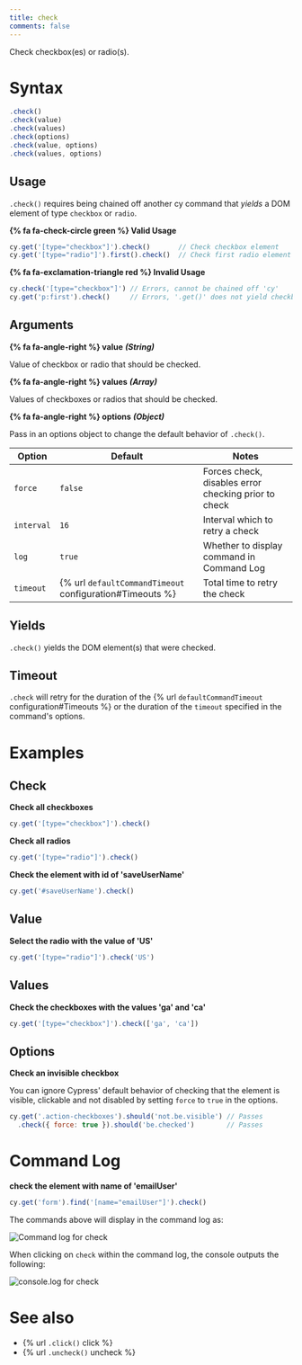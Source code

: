 ```yaml
---
title: check
comments: false
---
```


Check checkbox(es) or radio(s).

# Syntax

```javascript
.check()
.check(value)
.check(values)
.check(options)
.check(value, options)
.check(values, options)
```

## Usage

`.check()` requires being chained off another cy command that *yields* a DOM element of type `checkbox` or `radio`.

**{% fa fa-check-circle green %} Valid Usage**

```javascript
cy.get('[type="checkbox"]').check()       // Check checkbox element
cy.get('[type="radio"]').first().check()  // Check first radio element
```

**{% fa fa-exclamation-triangle red %} Invalid Usage**

```javascript
cy.check('[type="checkbox"]') // Errors, cannot be chained off 'cy'
cy.get('p:first').check()     // Errors, '.get()' does not yield checkbox or radio
```

## Arguments

**{% fa fa-angle-right %} value**  ***(String)***

Value of checkbox or radio that should be checked.

**{% fa fa-angle-right %} values**  ***(Array)***

Values of checkboxes or radios that should be checked.

**{% fa fa-angle-right %} options**  ***(Object)***

Pass in an options object to change the default behavior of `.check()`.

Option | Default | Notes
--- | --- | ---
`force` | `false` | Forces check, disables error checking prior to check
`interval` | `16` | Interval which to retry a check
`log` | `true` | Whether to display command in Command Log
`timeout` | {% url `defaultCommandTimeout` configuration#Timeouts %} | Total time to retry the check

## Yields

`.check()` yields the DOM element(s) that were checked.

## Timeout

`.check` will retry for the duration of the {% url `defaultCommandTimeout` configuration#Timeouts %} or the duration of the `timeout` specified in the command's options.

# Examples

## Check

**Check all checkboxes**

```javascript
cy.get('[type="checkbox"]').check()
```

**Check all radios**

```javascript
cy.get('[type="radio"]').check()
```

**Check the element with id of 'saveUserName'**

```javascript
cy.get('#saveUserName').check()
```

## Value

**Select the radio with the value of 'US'**

```javascript
cy.get('[type="radio"]').check('US')
```

## Values

**Check the checkboxes with the values 'ga' and 'ca'**

```javascript
cy.get('[type="checkbox"]').check(['ga', 'ca'])
```

## Options

**Check an invisible checkbox**

You can ignore Cypress' default behavior of checking that the element is visible, clickable and not disabled by setting `force` to `true` in the options.

```javascript
cy.get('.action-checkboxes').should('not.be.visible') // Passes
  .check({ force: true }).should('be.checked')        // Passes
```

# Command Log

**check the element with name of 'emailUser'**

```javascript
cy.get('form').find('[name="emailUser"]').check()
```

The commands above will display in the command log as:

![Command log for check](https://cloud.githubusercontent.com/assets/1271364/11458925/6226b39e-9698-11e5-9a2a-debf91f5989a.png)

When clicking on `check` within the command log, the console outputs the following:

![console.log for check](https://cloud.githubusercontent.com/assets/1271364/11458927/65a2526c-9698-11e5-8b33-f59e666170e2.png)

# See also

- {% url `.click()` click %}
- {% url `.uncheck()` uncheck %}
